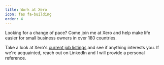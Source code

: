 ```yaml
---
title: Work at Xero
icon: fas fa-building
order: 4
---
```


Looking for a change of pace? Come join me at Xero and help make life easier for small business owners in over 180 countries.

Take a look at Xero's [current job listings](https://jobs.lever.co/xero?lever-via=HQ4Sqpmrqs) and see if anything interests you. If we're acquainted, reach out on LinkedIn and I will provide a personal reference.
